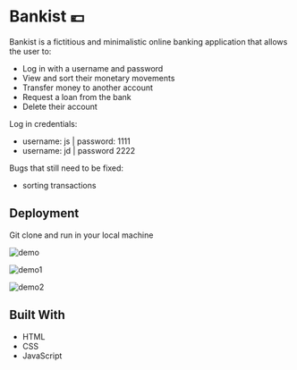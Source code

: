 # Bankist  💶 

Bankist is a fictitious and minimalistic online banking application that allows the user to:

- Log in with a username and password
- View and sort their monetary movements
- Transfer money to another account
- Request a loan from the bank
- Delete their account


Log in credentials:
- username: js | password: 1111
- username: jd | password 2222


Bugs that still need to be fixed:
- sorting transactions


## Deployment

Git clone and run in your local machine

![demo](https://github.com/roger-rangel/Bankist-Website-Demo/blob/main/img/bankist-1.png)

![demo1](https://github.com/roger-rangel/Bankist-Website-Demo/blob/main/img/bankist-2.png)

![demo2](https://github.com/roger-rangel/Bankist-Website-Demo/blob/main/img/bankist-4.png)


## Built With

  * HTML
  * CSS
  * JavaScript
